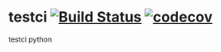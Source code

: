 # testci [![Build Status](https://travis-ci.org/mengliuwh/testci.svg?branch=master)](https://travis-ci.org/mengliuwh/testci) [![codecov](https://codecov.io/gh/mengliuwh/testci/branch/master/graph/badge.svg)](https://codecov.io/gh/mengliuwh/testci)
testci python
